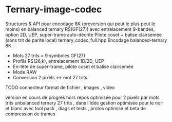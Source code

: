 # Ternary-image-codec
Structures & API pour encodage 8K (preversion qui peut le plus peut le moins) en balanced ternary
RS(GF(27)) avec entrelacement 9-bandes, option 2D, UEP, super-trame auto-décrite
Pilote coset + balise clairsemée (sans trit de parité local)
ternary_codec_full.hpp
Encodage balanced-ternary 8K :
 - Mots 27 trits = 9 symboles GF(27)
 - Profils RS(26,k), entrelacement 1D/2D, UEP
 - En-tête de super-trame, pilote coset et balise clairsemée
 - Mode RAW
 - Conversion 2 pixels ↔ mot 27 trits

TODO connecteur format de fichier , images , video 

version en cours de progrès hors repos optimisée pour 2 pixels par mots trits unbalanced ternary 27 trits , dans l'idée gestion optimisée pour le noir et blanc avec tool pack , diags et tests , protos optimisé et beta de compression de trames
